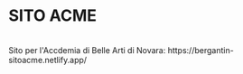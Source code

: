 <h1>SITO ACME</h1>
<br>
Sito per l'Accdemia di Belle Arti di Novara: https://bergantin-sitoacme.netlify.app/
